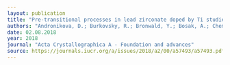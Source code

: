 ```yaml
---
layout: publication
title: "Pre-transitional processes in lead zirconate doped by Ti studied by diffuse and inelastic X-ray scattering"
authors: "Andronikova, D.; Burkovsky, R.; Bronwald, Y.; Bosak, A.; Chemyshov, D.; Leontiev, I.; Leontiev, N.; Filimonov, A.; Vakhrushev, S."
date: 02.08.2018
year: 2018
journal: "Acta Crystallographica A - Foundation and advances"
source: https://journals.iucr.org/a/issues/2018/a2/00/a57493/a57493.pdf
---
```

